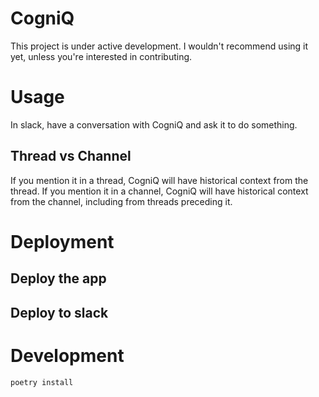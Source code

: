 # CogniQ

This project is under active development. I wouldn't recommend using it yet, unless you're interested in contributing.

# Usage

In slack, have a conversation with CogniQ and ask it to do something.

## Thread vs Channel
If you mention it in a thread, CogniQ will have historical context from the thread.
If you mention it in a channel, CogniQ will have historical context from the channel, including from threads preceding it.

# Deployment

## Deploy the app 

## Deploy to slack


# Development

```
poetry install
```

